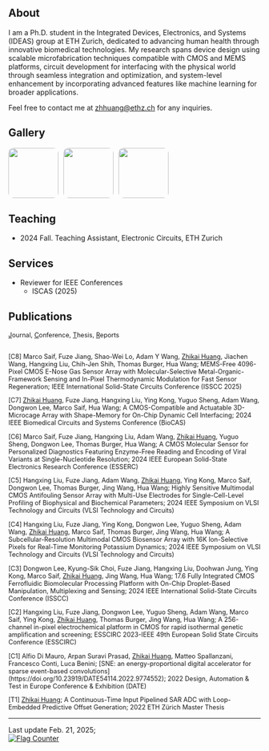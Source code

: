 <head>
    <title>Zhikai Huang (黄志凯)</title>
</head>

## About

I am a Ph.D. student in the Integrated Devices, Electronics, and Systems (IDEAS) group at ETH Zurich, dedicated to advancing human health through innovative biomedical technologies. My research spans device design using scalable microfabrication techniques compatible with CMOS and MEMS platforms, circuit development for interfacing with the physical world through seamless integration and optimization, and system-level enhancement by incorporating advanced features like machine learning for broader applications.

Feel free to contact me at zhhuang@ethz.ch for any inquiries.

## Gallery
<style>
    .gallery {
        display: flex;
        flex-wrap: wrap;
        justify-content: flex-start;
        gap: 10px;
    }
    .gallery img {
        width: 100px;
        height: 100px;
        object-fit: cover;
        border-radius: 10px;
        cursor: pointer;
        transition: transform 0.2s;
    }
    .gallery img:hover {
        transform: scale(1.1);
    }
    .gallery-item {
        text-align: left;
    }
    .caption {
        font-size: 10px;
        color: gray;
        text-align: center;
    }

    /* Fullscreen overlay */
    .lightbox {
        display: none;
        position: fixed;
        top: 0;
        left: 0;
        width: 100%;
        height: 100%;
        background: rgba(0, 0, 0, 0.8);
        flex-direction: column;
        justify-content: center;
        align-items: center;
        text-align: center;
        padding: 20px;
    }
    .lightbox img {
        max-width: 90%;
        max-height: 80%;
        border-radius: 10px;
    }
    .lightbox .lightbox-caption {
        margin-top: 10px;
        color: white;
        font-size: 20px;
    }
</style>

<div class="gallery">
    <div class="gallery-item">
        <a href="javascript:void(0)" onclick="openLightbox('https://github.com/cnzhikai/cnzhikai.github.io/blob/main/images/microcage_array.jpg?raw=true', 'SEM Image of a Microcage Array')">
            <img src="https://github.com/cnzhikai/cnzhikai.github.io/blob/main/images/microcage_array.jpg?raw=true">
        </a>
    </div>
    <div class="gallery-item">
        <a href="javascript:void(0)" onclick="openLightbox('https://github.com/cnzhikai/cnzhikai.github.io/blob/main/images/250314_SEM_AMicrocage.jpg?raw=true', 'SEM Image of a Actuatable Microcage Before Release from Substrate, IEEE BioCAS 2024')">
            <img src="https://github.com/cnzhikai/cnzhikai.github.io/blob/main/images/250314_SEM_AMicrocage.jpg?raw=true">
        </a>
    </div>
    <div class="gallery-item">
        <a href="javascript:void(0)" onclick="openLightbox('https://github.com/cnzhikai/cnzhikai.github.io/blob/main/images/250314_SEM_MUE.png?raw=true', 'SEM Image of Multi-Use-Electrode Before Post-Processing, IEEE VLSI 2024')">
            <img src="https://github.com/cnzhikai/cnzhikai.github.io/blob/main/images/250314_SEM_MUE.png?raw=true">
        </a>
    </div>
</div>

<!-- Lightbox -->
<div class="lightbox" id="lightbox" onclick="closeLightbox()">
    <img id="lightbox-img" src="">
    <div class="lightbox-caption" id="lightbox-caption"></div>
</div>

<script>
    function openLightbox(src, caption) {
        document.getElementById("lightbox-img").src = src;
        document.getElementById("lightbox-caption").innerText = caption;
        document.getElementById("lightbox").style.display = "flex";
    }

    function closeLightbox() {
        document.getElementById("lightbox").style.display = "none";
    }
</script>


## Teaching

- 2024 Fall. Teaching Assistant, Electronic Circuits, ETH Zurich


## Services

- Reviewer for IEEE Conferences
    -  ISCAS (2025)

## Publications

<style>
    .small-text {
        font-size: 0.9em;
    }
</style>

<div class="small-text">
 <u>J</u>ournal, <u>C</u>onference, <u>T</u>hesis, <u>R</u>eports
 <br><br>
<p>
 [C8] Marco Saif, Fuze Jiang, Shao-Wei Lo, Adam Y Wang, <u>Zhikai Huang</u>, Jiachen Wang, Hangxing Liu, Chih-Jen Shih, Thomas Burger, Hua Wang; MEMS-Free 4096-Pixel CMOS E-Nose Gas Sensor Array with Molecular-Selective Metal-Organic-Framework Sensing and In-Pixel Thermodynamic Modulation for Fast Sensor Regeneration; IEEE International Solid-State Circuits Conference (ISSCC 2025)
</p>

<p>
 [C7] <u>Zhikai Huang</u>, Fuze Jiang, Hangxing Liu, Ying Kong, Yuguo Sheng, Adam Wang, Dongwon Lee, Marco Saif, Hua Wang; A CMOS-Compatible and Actuatable 3D-Microcage Array with Shape-Memory for On-Chip Dynamic Cell Interfacing; 2024 IEEE Biomedical Circuits and Systems Conference (BioCAS)
</p>

<p>
 [C6] Marco Saif, Fuze Jiang, Hangxing Liu, Adam Wang, <u>Zhikai Huang</u>, Yuguo Sheng, Dongwon Lee, Thomas Burger, Hua Wang; A CMOS Molecular Sensor for Personalized Diagnostics Featuring Enzyme-Free Reading and Encoding of Viral Variants at Single-Nucleotide Resolution; 2024 IEEE European Solid-State Electronics Research Conference (ESSERC)
</p>

<p>
 [C5] Hangxing Liu, Fuze Jiang, Adam Wang, <u>Zhikai Huang</u>, Ying Kong, Marco Saif, Dongwon Lee, Thomas Burger, Jing Wang, Hua Wang; Highly Sensitive Multimodal CMOS Antifouling Sensor Array with Multi-Use Electrodes for Single-Cell-Level Profiling of Biophysical and Biochemical Parameters; 2024 IEEE Symposium on VLSI Technology and Circuits (VLSI Technology and Circuits)
</p>

<p>
 [C4] Hangxing Liu, Fuze Jiang, Ying Kong, Dongwon Lee, Yuguo Sheng, Adam Wang, <u>Zhikai Huang</u>, Marco Saif, Thomas Burger, Jing Wang, Hua Wang; A Subcellular-Resolution Multimodal CMOS Biosensor Array with 16K Ion-Selective Pixels for Real-Time Monitoring Potassium Dynamics; 2024 IEEE Symposium on VLSI Technology and Circuits (VLSI Technology and Circuits)
</p>

<p>
 [C3] Dongwon Lee, Kyung-Sik Choi, Fuze Jiang, Hangxing Liu, Doohwan Jung, Ying Kong, Marco Saif, <u>Zhikai Huang</u>, Jing Wang, Hua Wang; 17.6 Fully Integrated CMOS Ferrofluidic Biomolecular Processing Platform with On-Chip Droplet-Based Manipulation, Multiplexing and Sensing; 2024 IEEE International Solid-State Circuits Conference (ISSCC)
</p>

<p>
 [C2] Hangxing Liu, Fuze Jiang, Dongwon Lee, Yuguo Sheng, Adam Wang, Marco Saif, Ying Kong, <u>Zhikai Huang</u>, Thomas Burger, Jing Wang, Hua Wang; A 256-channel in-pixel electrochemical platform in CMOS for rapid isothermal genetic amplification and screening; ESSCIRC 2023-IEEE 49th European Solid State Circuits Conference (ESSCIRC)
</p>

<p>
 [C1] Alfio Di Mauro, Arpan Suravi Prasad, <u>Zhikai Huang</u>, Matteo Spallanzani, Francesco Conti, Luca Benini; [SNE: an energy-proportional digital accelerator for sparse event-based convolutions](https://doi.org/10.23919/DATE54114.2022.9774552); 2022 Design, Automation & Test in Europe Conference & Exhibition (DATE)
</p>

<p>
 [T1] <u>Zhikai Huang</u>; A Continuous-Time Input Pipelined SAR ADC with Loop-Embedded Predictive Offset Generation; 2022 ETH Zürich Master Thesis
</p>
</div>




---
Last update Feb. 21, 2025;
<br><a href="https://info.flagcounter.com/7Kt5"><img src="https://s11.flagcounter.com/count2/7Kt5/bg_FFFFFF/txt_000000/border_CCCCCC/columns_4/maxflags_12/viewers_0/labels_0/pageviews_0/flags_0/percent_0/" alt="Flag Counter" border="0"></a>
